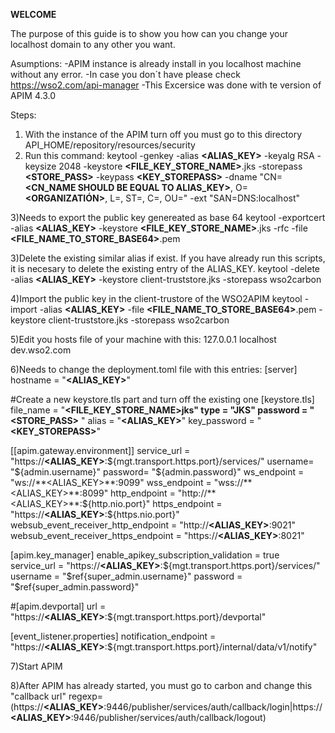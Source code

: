 **WELCOME**

The purpose of this guide is to show you how can you change your localhost domain to any other you want.

Asumptions:
-APIM instance is already install in you localhost machine without any error. -In case you don´t have please check https://wso2.com/api-manager
-This Excersice was done with te version of APIM 4.3.0

Steps:

1) With the instance of the APIM turn off you must go to this directory API_HOME/repository/resources/security
2) Run this command: keytool -genkey -alias **<ALIAS_KEY>** -keyalg RSA  -keysize 2048 -keystore **<FILE_KEY_STORE_NAME>**.jks -storepass **<STORE_PASS>** -keypass **<KEY_STOREPASS>** -dname "CN=**<CN_NAME SHOULD BE EQUAL TO ALIAS_KEY>**, O=**<ORGANIZATIÓN>**, L=**<LOCATION>**, ST=**<STATE>**, C=**<XX>**, OU=**<BUSINESS UNIT>**" -ext "SAN=DNS:localhost"

3)Needs to export the public key genereated as base 64
keytool -exportcert -alias **<ALIAS_KEY>** -keystore **<FILE_KEY_STORE_NAME>**.jks -rfc -file **<FILE_NAME_TO_STORE_BASE64>**.pem

3)Delete the existing similar alias if exist. If you have already run this scripts, it is necesary to delete the existing entry of the ALIAS_KEY.
keytool -delete -alias **<ALIAS_KEY>**  -keystore client-truststore.jks -storepass wso2carbon

4)Import the public key in the client-trustore of the WSO2APIM
keytool -import -alias **<ALIAS_KEY>** -file **<FILE_NAME_TO_STORE_BASE64>**.pem -keystore client-truststore.jks -storepass wso2carbon

5)Edit you hosts file of your machine with this:
127.0.0.1	localhost dev.wso2.com

6)Needs to change the deployment.toml file with this entries:
[server]
hostname = "**<ALIAS_KEY>**"

#Create a new keystore.tls part and turn off the existing one
[keystore.tls]
file_name =  "**<FILE_KEY_STORE_NAME>**jks"
type =  "JKS"
password =  "**<STORE_PASS>** "
alias =  "**<ALIAS_KEY>**"
key_password =  "**<KEY_STOREPASS>**"

[[apim.gateway.environment]]
service_url = "https://**<ALIAS_KEY>**:${mgt.transport.https.port}/services/"
username= "${admin.username}"
password= "${admin.password}"
ws_endpoint = "ws://**<ALIAS_KEY>**:9099"
wss_endpoint = "wss://**<ALIAS_KEY>**:8099"
http_endpoint = "http://**<ALIAS_KEY>**:${http.nio.port}"
https_endpoint = "https://**<ALIAS_KEY>**:${https.nio.port}"
websub_event_receiver_http_endpoint = "http://**<ALIAS_KEY>**:9021"
websub_event_receiver_https_endpoint = "https://**<ALIAS_KEY>**:8021"


[apim.key_manager]
enable_apikey_subscription_validation = true
service_url = "https://**<ALIAS_KEY>**:${mgt.transport.https.port}/services/"
username = "$ref{super_admin.username}"
password = "$ref{super_admin.password}"

#[apim.devportal]
url = "https://**<ALIAS_KEY>**:${mgt.transport.https.port}/devportal"

[event_listener.properties]
notification_endpoint = "https://**<ALIAS_KEY>**:${mgt.transport.https.port}/internal/data/v1/notify"


7)Start APIM

8)After APIM has already started, you must go to carbon and change this "callback url"
regexp=(https://**<ALIAS_KEY>**:9446/publisher/services/auth/callback/login|https://**<ALIAS_KEY>**:9446/publisher/services/auth/callback/logout)





